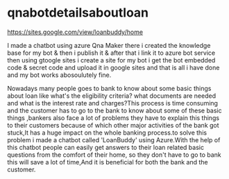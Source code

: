 # qnabotdetailsaboutloan

https://sites.google.com/view/loanbuddy/home

I made a chatbot using azure Qna Maker there i created the knowledge base for my bot & then i publish it & after that i link it to azure bot service then using gtoogle sites i create a site for my bot i get the bot embedded code & secret code  and upload it in google sites and that is all i have done and my bot works abosoulutely fine.

Nowadays many people goes to bank to know about some basic things about loan like what's the eligibility criteria? what documents are needed and what is the interest rate and charges?This process is time consuming and the customer has to go to the bank to know about some of these basic things ,bankers also face a lot of problems they have to  explain this  things to their customers because of which other major activities of the bank got stuck,It has a huge impact on the whole banking process.to solve this problem i made a chatbot called 'LoanBuddy' using Azure.With the help of this chatbot  people can easily get answers to their loan related basic questions  from the comfort of their home, so they don't have to go to bank this will save a lot of time,And it is beneficial for both the bank and the customer.
